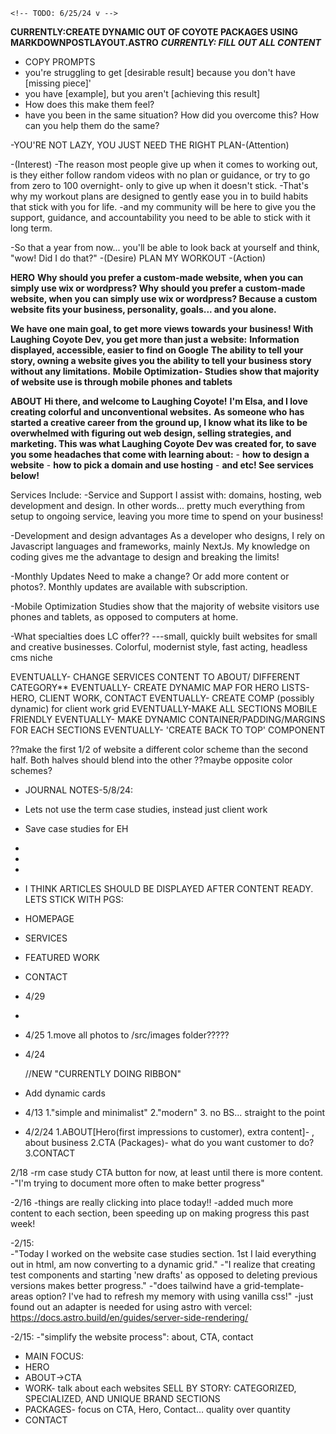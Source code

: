     <!-- TODO: 6/25/24 v -->

**CURRENTLY:CREATE DYNAMIC OUT OF COYOTE PACKAGES USING MARKDOWNPOSTLAYOUT.ASTRO**
**_CURRENTLY: FILL OUT ALL CONTENT_**

- COPY PROMPTS
- you're struggling to get [desirable result] because you don't have [missing piece]'
- you have [example], but you aren't [achieving this result]
- How does this make them feel?
- have you been in the same situation? How did you overcome this? How can you help them do the same?

-YOU'RE NOT LAZY, YOU JUST NEED THE RIGHT PLAN-(Attention)

-(Interest)
-The reason most people give up when it comes to working out, is they either follow random videos with no plan or guidance, or try to go from zero to 100 overnight- only to give up when it doesn't stick.
-That's why my workout plans are designed to gently ease you in to build habits that stick with you for life.
-and my community will be here to give you the support, guidance, and accountability you need to be able to stick with it long term.

-So that a year from now... you'll be able to look back at yourself and think, "wow! Did I do that?" -(Desire)
PLAN MY WORKOUT -(Action)

<!-- TODO: 6/20/24 v -->

**HERO**
**Why should you prefer a custom-made website, when you can simply use wix or wordpress? Why should you prefer a custom-made website, when you can simply use wix or wordpress? Because a custom website fits your business, personality, goals... and you alone.**

**We have one main goal, to get more views towards your business! With Laughing Coyote Dev, you get more than just a website:**
**Information displayed, accessible, easier to find on Google**
**The ability to tell your story, owning a website gives you the ability to tell your business story without any limitations.**
**Mobile Optimization- Studies show that majority of website use is through mobile phones and tablets**

**ABOUT**
**Hi there, and welcome to Laughing Coyote!**
**I'm Elsa, and I love creating colorful and unconventional websites.**
**As someone who has started a creative career from the ground up, I know what its like to be overwhelmed with figuring out web design, selling strategies, and marketing. This was what Laughing Coyote Dev was created for, to save you some headaches that come with learning about:** - **how to design a website** - **how to pick a domain and use hosting** - **and etc! See services below!**

Services Include:
-Service and Support
I assist with: domains, hosting, web development and design. In other words... pretty much everything from setup to ongoing service, leaving you more time to spend on your business!

-Development and design advantages
As a developer who designs, I rely on Javascript languages and frameworks, mainly NextJs. My knowledge on coding gives me the advantage to design and breaking the limits!

-Monthly Updates
Need to make a change? Or add more content or photos?. Monthly updates are available with subscription.

-Mobile Optimization
Studies show that the majority of website visitors use phones and tablets, as opposed to computers at home.

<!--  TODO: 6/20/24 ^ -->

-What specialties does LC offer?? ---small, quickly built websites for small and creative businesses. Colorful, modernist style, fast acting, headless cms niche

EVENTUALLY- CHANGE SERVICES CONTENT TO ABOUT/ DIFFERENT CATEGORY\*\*
EVENTUALLY- CREATE DYNAMIC MAP FOR HERO LISTS-HERO, CLIENT WORK, CONTACT
EVENTUALLY- CREATE COMP (possibly dynamic) for client work grid
EVENTUALLY-MAKE ALL SECTIONS MOBILE FRIENDLY
EVENTUALLY- MAKE DYNAMIC CONTAINER/PADDING/MARGINS FOR EACH SECTIONS
EVENTUALLY- 'CREATE BACK TO TOP' COMPONENT

??make the first 1/2 of website a different color scheme than the second half. Both halves should blend into the other ??maybe opposite color schemes?

- JOURNAL NOTES-5/8/24:
- Lets not use the term case studies, instead just client work
- Save case studies for EH
-
-
-
- I THINK ARTICLES SHOULD BE DISPLAYED AFTER CONTENT READY. LETS STICK WITH PGS:
- HOMEPAGE
- SERVICES
- FEATURED WORK
- CONTACT

- 4/29
- <!--*--*--*--*--*--*--*--*--*--*--*--*--*--*--*-->
   <!--*--*--*--*--*-CENTER PAGE BANNER v-*--*--*--*--*--*--*--*--*--*-->
   <!--*--*--*--*--*--*--*--*--*--*--*--*--*--*--*-->

- 4/25
  1.move all photos to /src/images folder?????

- 4/24
    <!--*--*--*--*--*--*--*--*--*--*--*--*--*--*--*--> //NEW "CURRENTLY DOING RIBBON"

- Add dynamic cards
- 4/13
  1."simple and minimalist"
  2."modern" 3. no BS... straight to the point

- 4/2/24
  1.ABOUT[Hero(first impressions to customer), extra content]- , about business
  2.CTA (Packages)- what do you want customer to do?
  3.CONTACT

2/18
-rm case study CTA button for now, at least until there is more content.
-"I'm trying to document more often to make better progress"

-2/16
-things are really clicking into place today!!
-added much more content to each section, been speeding up on making progress this past week!

-2/15:  
-"Today I worked on the website case studies section. 1st I laid everything out in html, am now converting to a dynamic grid."
-"I realize that creating test components and starting 'new drafts' as opposed to deleting previous versions makes better progress."
-"does tailwind have a grid-template-areas option? I've had to refresh my memory with using vanilla css!"
-just found out an adapter is needed for using astro with vercel: https://docs.astro.build/en/guides/server-side-rendering/

-2/15:
-"simplify the website process": about, CTA, contact

- MAIN FOCUS:
- HERO
- ABOUT->CTA
- WORK- talk about each websites SELL BY STORY: CATEGORIZED, SPECIALIZED, AND UNIQUE BRAND SECTIONS
- PACKAGES- focus on CTA, Hero, Contact… quality over quantity
- CONTACT
